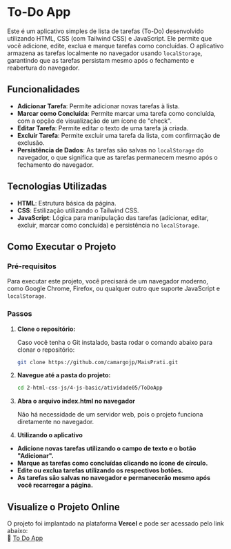 # To-Do App

Este é um aplicativo simples de lista de tarefas (To-Do) desenvolvido utilizando HTML, CSS (com Tailwind CSS) e JavaScript. Ele permite que você adicione, edite, exclua e marque tarefas como concluídas. O aplicativo armazena as tarefas localmente no navegador usando `localStorage`, garantindo que as tarefas persistam mesmo após o fechamento e reabertura do navegador.

## Funcionalidades

- **Adicionar Tarefa**: Permite adicionar novas tarefas à lista.
- **Marcar como Concluída**: Permite marcar uma tarefa como concluída, com a opção de visualização de um ícone de "check".
- **Editar Tarefa**: Permite editar o texto de uma tarefa já criada.
- **Excluir Tarefa**: Permite excluir uma tarefa da lista, com confirmação de exclusão.
- **Persistência de Dados**: As tarefas são salvas no `localStorage` do navegador, o que significa que as tarefas permanecem mesmo após o fechamento do navegador.

## Tecnologias Utilizadas

- **HTML**: Estrutura básica da página.
- **CSS**: Estilização utilizando o Tailwind CSS.
- **JavaScript**: Lógica para manipulação das tarefas (adicionar, editar, excluir, marcar como concluída) e persistência no `localStorage`.

## Como Executar o Projeto

### Pré-requisitos

Para executar este projeto, você precisará de um navegador moderno, como Google Chrome, Firefox, ou qualquer outro que suporte JavaScript e `localStorage`.

### Passos

1. **Clone o repositório:**

   Caso você tenha o Git instalado, basta rodar o comando abaixo para clonar o repositório:

   ```bash
   git clone https://github.com/camargojp/MaisPrati.git
2. **Navegue até a pasta do projeto:**

    ```bash
    cd 2-html-css-js/4-js-basic/atividade05/ToDoApp
3. **Abra o arquivo index.html no navegador**

    Não há necessidade de um servidor web, pois o projeto funciona diretamente no navegador.

4. **Utilizando o aplicativo**

- **Adicione novas tarefas utilizando o campo de texto e o botão "Adicionar".**
- **Marque as tarefas como concluídas clicando no ícone de círculo.**
- **Edite ou exclua tarefas utilizando os respectivos botões.**
- **As tarefas são salvas no navegador e permanecerão mesmo após você recarregar a página.**

## Visualize o Projeto Online

O projeto foi implantado na plataforma **Vercel** e pode ser acessado pelo link abaixo:  
🔗 [To Do App](https://atv05-todoapp.vercel.app/)
